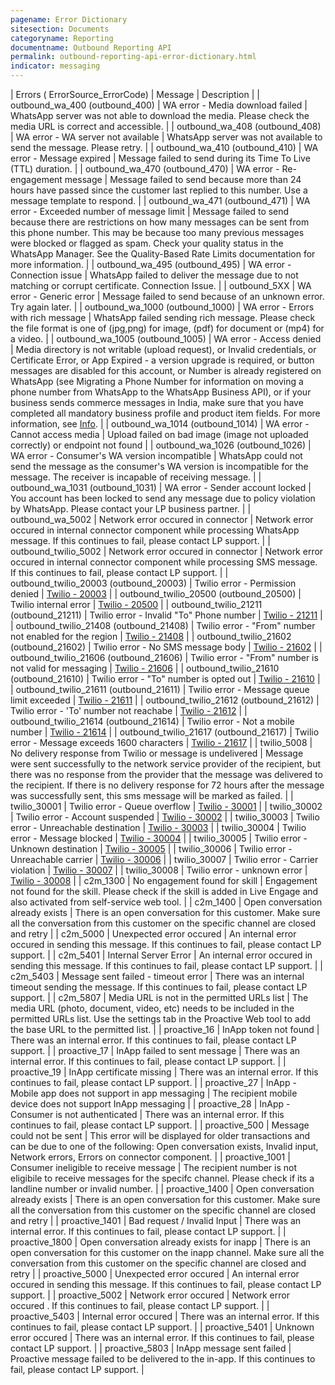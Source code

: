 ```yaml
---
pagename: Error Dictionary
sitesection: Documents
categoryname: Reporting
documentname: Outbound Reporting API
permalink: outbound-reporting-api-error-dictionary.html
indicator: messaging
---
```


 | Errors ( ErrorSource_ErrorCode) | Message | Description |
 | outbound_wa_400 (outbound_400) | WA error - Media download failed | WhatsApp server was not able to download the media. Please check the media URL is correct and accessible. |
 | outbound_wa_408 (outbound_408) | WA error - WA server not available | WhatsApp server was not available to send the message. Please retry.  |
 | outbound_wa_410 (outbound_410) | WA error - Message expired | Message failed to send during its Time To Live (TTL) duration. |
 | outbound_wa_470 (outbound_470) | WA error - Re-engagement message | Message failed to send because more than 24 hours have passed since the customer last replied to this number. Use a message template to respond. |
 | outbound_wa_471 (outbound_471) | WA error - Exceeded number of message limit | Message failed to send because there are restrictions on how many messages can be sent from this phone number. This may be because too many previous messages were blocked or flagged as spam. Check your quality status in the WhatsApp Manager. See the Quality-Based Rate Limits documentation for more information. |
 | outbound_wa_495 (outbound_495) | WA error - Connection issue | WhatsApp failed to deliver the message due to not matching or corrupt certificate. Connection Issue. |
 | outbound_5XX | WA error - Generic error | Message failed to send because of an unknown error. Try again later. |
 | outbound_wa_1000 (outbound_1000) | WA error - Errors with rich message | WhatsApp failed sending rich message. Please check the file format is one of (jpg,png) for image, (pdf) for document or (mp4) for a video. |
 | outbound_wa_1005 (outbound_1005) | WA error  - Access denied | Media directory is not writable (upload request), or Invalid credentials, or Certificate Error, or App Expired - a version upgrade is required, or button messages are disabled for this account, or Number is already registered on WhatsApp (see Migrating a Phone Number for information on moving a phone number from WhatsApp to the WhatsApp Business API), or if your business sends commerce messages in India, make sure that you have completed all mandatory business profile and product item fields. For more information, see [Info](https://www.facebook.com/business/help/1104628230079278). |
 | outbound_wa_1014 (outbound_1014) | WA error  - Cannot access media | Upload failed on bad image (image not uploaded correctly) or endpoint not found |
 | outbound_wa_1026 (outbound_1026) | WA error  - Consumer's WA version incompatible  | WhatsApp could not send the message as the consumer's WA version is incompatible for the message. The receiver is incapable of receiving message. |
 | outbound_wa_1031 (outbound_1031) | WA error - Sender account locked | You account has been locked to send any message due to policy violation by WhatsApp. Please contact your LP business partner. |
 | outbound_wa_5002 | Network error occured in connector | Network error occured in internal connector component while processing WhatsApp message. If this continues to fail, please contact LP support. |
 | outbound_twilio_5002 | Network error occured in connector | Network error occured in internal connector component while processing SMS message. If this continues to fail, please contact LP support. |
 | outbound_twilio_20003 (outbound_20003) | Twilio error - Permission denied | [Twilio - 20003](https://www.twilio.com/docs/api/errors/20003) |
 | outbound_twilio_20500 (outbound_20500) | Twilio internal error | [Twilio - 20500](https://www.twilio.com/docs/api/errors/20500) |
 | outbound_twilio_21211 (outbound_21211) | Twilio error - Invalid "To" Phone number | [Twilio - 21211](https://www.twilio.com/docs/api/errors/21211) |
 | outbound_twilio_21408 (outbound_21408) | Twilio error - "From" number not enabled for the region | [Twilio - 21408](https://www.twilio.com/docs/api/errors/21408) |
 | outbound_twilio_21602 (outbound_21602) | Twilio error - No SMS message body | [Twilio - 21602](https://www.twilio.com/docs/api/errors/21602) |
 | outbound_twilio_21606 (outbound_21606) | Twilio error - "From" number is not valid for messaging | [Twilio - 21606](https://www.twilio.com/docs/api/errors/21606) |
 | outbound_twilio_21610 (outbound_21610) | Twilio error - "To" number is opted out | [Twilio - 21610](https://www.twilio.com/docs/api/errors/21610) |
 | outbound_twilio_21611 (outbound_21611) | Twilio error - Message queue limit exceeded | [Twilio - 21611](https://www.twilio.com/docs/api/errors/21611) |
 | outbound_twilio_21612 (outbound_21612) | Twilio error - 'To' number not reachabe | [Twilio - 21612](https://www.twilio.com/docs/api/errors/21612) |
 | outbound_twilio_21614 (outbound_21614) | Twilio error  -  Not a mobile number | [Twilio - 21614](https://www.twilio.com/docs/api/errors/21614) |
 | outbound_twilio_21617 (outbound_21617) | Twilio error  - Message exceeds 1600 characters | [Twilio - 21617](https://www.twilio.com/docs/api/errors/21617) |
 | twilio_5008 | No delivery response from Twilio or message is undelivered  | Message were sent successfully to the network service provider of the recipient, but there was no response from the provider that the message was delivered to the recipient. If there is no delivery response for 72 hours after the message was successfully sent, this sms message will be marked as failed. |
 | twilio_30001 | Twilio error  - Queue overflow | [Twilio - 30001](https://www.twilio.com/docs/api/errors/30001) |
 | twilio_30002 | Twilio error  - Account suspended | [Twilio - 30002](https://www.twilio.com/docs/api/errors/30002) |
 | twilio_30003 | Twilio error  - Unreachable destination | [Twilio - 30003](https://www.twilio.com/docs/api/errors/30003) |
 | twilio_30004 | Twilio error  - Message blocked | [Twilio - 30004](https://www.twilio.com/docs/api/errors/30004) |
 | twilio_30005 | Twilio error - Unknown destination  | [Twilio - 30005](https://www.twilio.com/docs/api/errors/30005) |
 | twilio_30006 | Twilio error - Unreachable carrier | [Twilio - 30006](https://www.twilio.com/docs/api/errors/30006) |
 | twilio_30007 | Twilio error - Carrier violation | [Twilio - 30007](https://www.twilio.com/docs/api/errors/30007) |
 | twilio_30008 | Twilio error - unknown error | [Twilio - 30008](https://www.twilio.com/docs/api/errors/30008) |
 | c2m_1300 | No engagement found for skill | Engagement not found for the skill. Please check if the skill is added in Live Engage and also activated from self-service web tool. |
 | c2m_1400 | Open conversation already exists | There is an open conversation for this customer. Make sure all the conversation from this customer on the specific channel are closed and retry |
 | c2m_5000 | Unexpected error occured  | An internal error occured in sending this message. If this continues to fail, please contact LP support. |
 | c2m_5401 | Internal Server Error | An internal error occured in sending this message. If this continues to fail, please contact LP support. |
 | c2m_5403 | Message sent failed - timeout error | There was an internal timeout sending the message. If this continues to fail, please contact LP support. |
 | c2m_5807 | Media URL is not in the permitted URLs list | The media URL (photo, document, video, etc) needs to be included in the permitted URLs list. Use the settings tab in the Proactive Web tool to add the base URL to the permitted list. |
 | proactive_16 | InApp token not found | There was an internal error. If this continues to fail, please contact LP support.  |
 | proactive_17 | InApp failed to sent message  | There was an internal error. If this continues to fail, please contact LP support.  |
 | proactive_19 | InApp certificate missing  | There was an internal error. If this continues to fail, please contact LP support.  |
 | proactive_27 | InApp - Mobile app does not support in app messaging | The recipient mobile device does not support InApp messaging |
 | proactive_28 | InApp - Consumer is not authenticated | There was an internal error. If this continues to fail, please contact LP support. |
 | proactive_500 | Message could not be sent | This error will be displayed for older transactions and can be due to one of the following: Open conversation exists, Invalid input, Network errors, Errors on connector component. |
 | proactive_1001 | Consumer ineligible to receive message | The recipient number is not eligibile to receive messages for the specifc channel. Please check if its a landline number or invalid number. |
 | proactive_1400 | Open conversation already exists | There is an open conversation for this customer. Make sure all the conversation from this customer on the specific channel are closed and retry |
 | proactive_1401 | Bad request / Invalid Input | There was an internal error. If this continues to fail, please contact LP support. |
 | proactive_1800 | Open conversation already exists for inapp | There is an open conversation for this customer on the inapp channel. Make sure all the conversation from this customer on the specific channel are closed and retry |
 | proactive_5000 | Unexpected error occured  | An internal error occured in sending this message. If this continues to fail, please contact LP support. |
 | proactive_5002 | Network error occured | Network error occured . If this continues to fail, please contact LP support. |
 | proactive_5403 | Internal error occured | There was an internal error. If this continues to fail, please contact LP support. |
 | proactive_5401 | Unknown error occured  | There was an internal error. If this continues to fail, please contact LP support. |
 | proactive_5803 | InApp message sent failed | Proactive message failed to be delivered to the in-app. If this continues to fail, please contact LP support. |